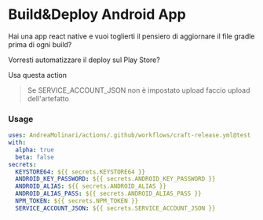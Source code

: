 # Build&Deploy Android App

Hai una app react native e vuoi toglierti il pensiero di aggiornare il file gradle prima di ogni build?

Vorresti automatizzare il deploy sul Play Store?

Usa questa action

> Se SERVICE_ACCOUNT_JSON non è impostato upload faccio upload dell'artefatto

### Usage
```yml
uses: AndreaMolinari/actions/.github/workflows/craft-release.yml@test
with:
  alpha: true
  beta: false
secrets:
  KEYSTORE64: ${{ secrets.KEYSTORE64 }}
  ANDROID_KEY_PASSWORD: ${{ secrets.ANDROID_KEY_PASSWORD }}
  ANDROID_ALIAS: ${{ secrets.ANDROID_ALIAS }}
  ANDROID_ALIAS_PASS: ${{ secrets.ANDROID_ALIAS_PASS }}
  NPM_TOKEN: ${{ secrets.NPM_TOKEN }}
  SERVICE_ACCOUNT_JSON: ${{ secrets.SERVICE_ACCOUNT_JSON }}
```